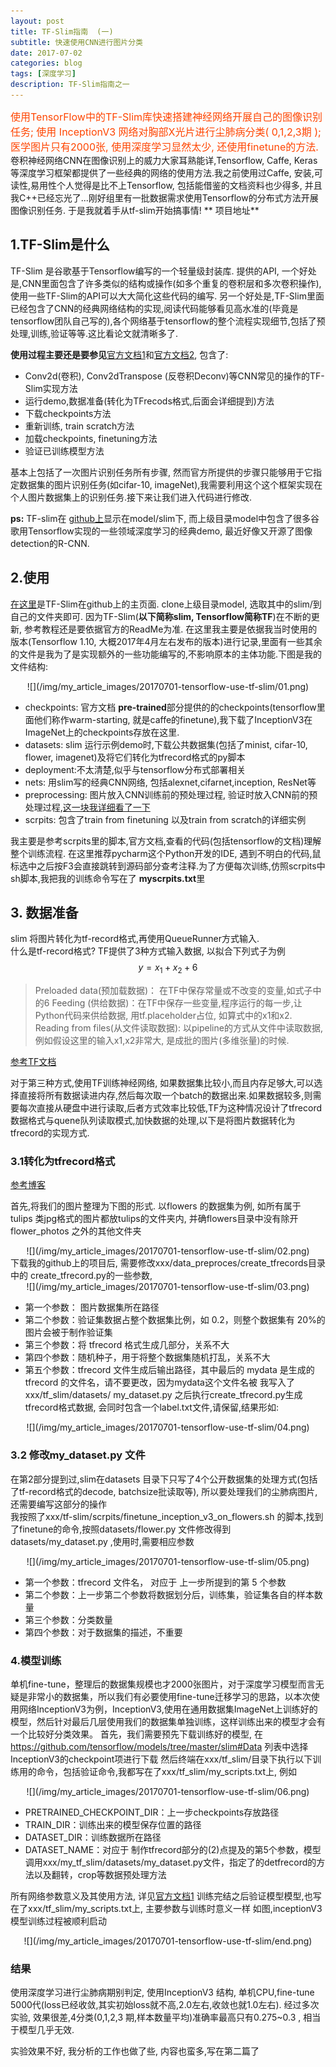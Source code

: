 ```yaml
---
layout: post
title: TF-Slim指南  (一)
subtitle: 快速使用CNN进行图片分类
date: 2017-07-02
categories: blog
tags: [深度学习]
description: TF-Slim指南之一
---  
```

<font color=OrangeRed size=3>
使用TensorFlow中的TF-Slim库快速搭建神经网络开展自己的图像识别任务;  
使用 InceptionV3 网络对胸部X光片进行尘肺病分类( 0,1,2,3期 );  
医学图片只有2000张, 使用深度学习显然太少, 还使用finetune的方法.  
</font>  
卷积神经网络CNN在图像识别上的威力大家耳熟能详,Tensorflow, Caffe, Keras等深度学习框架都提供了一些经典的网络的使用方法.我之前使用过Caffe, 安装,可读性,易用性个人觉得是比不上Tensorflow, 包括能借鉴的文档资料也少得多, 并且我C++已经忘光了...刚好组里有一批数据需求使用Tensorflow的分布式方法开展图像识别任务. 于是我就着手从tf-slim开始搞事情!  
**  项目地址**<https://github.com/nicegdhj/GoDeepLearning>

## 1.TF-Slim是什么 ##
TF-Slim 是谷歌基于Tensorflow编写的一个轻量级封装库. 提供的API, 	一个好处是,CNN里面包含了许多类似的结构或操作(如多个重复的卷积层和多次卷积操作),使用一些TF-Slim的API可以大大简化这些代码的编写. 另一个好处是,TF-Slim里面已经包含了CNN的经典网络结构的实现,阅读代码能够看见高水准的(毕竟是tensorflow团队自己写的),各个网络基于tensorflow的整个流程实现细节,包括了预处理,训练,验证等等.这比看论文就清晰多了.
 
 **使用过程主要还是要参见**[官方文档1](https://github.com/tensorflow/models/tree/master/slim#Data)和[官方文档2](https://github.com/tensorflow/tensorflow/tree/master/tensorflow/contrib/slim), 包含了:
 
 * Conv2d(卷积), Conv2dTranspose (反卷积Deconv)等CNN常见的操作的TF-Slim实现方法
 * 运行demo,数据准备(转化为TFrecods格式,后面会详细提到)方法
 * 下载checkpoints方法
 * 重新训练, train scratch方法
 * 加载checkpoints, finetuning方法
 * 验证已训练模型方法
 
基本上包括了一次图片识别任务所有步骤, 然而官方所提供的步骤只能够用于它指定数据集的图片识别任务(如cifar-10, imageNet),我需要利用这个这个框架实现在个人图片数据集上的识别任务.接下来让我们进入代码进行修改.

 **ps:** TF-slim在 [github上](https://github.com/tensorflow/models/tree/master/slim#Data)显示在model/slim下, 而上级目录model中包含了很多谷歌用Tensorflow实现的一些领域深度学习的经典demo, 最近好像又开源了图像detection的R-CNN.  
 
## 2.使用 ##
 [在这里](https://github.com/tensorflow/models/tree/master/slim#Data)是TF-Slim在github上的主页面. clone上级目录model, 选取其中的slim/到自己的文件夹即可. 因为TF-Slim(**以下简称slim,  Tensorflow简称TF**)在不断的更新, 参考教程还是要依据官方的ReadMe为准. 在这里我主要是依据我当时使用的版本(Tensorflow 1.10, 大概2017年4月左右发布的版本)进行记录,里面有一些其余的文件是我为了是实现额外的一些功能编写的,不影响原本的主体功能.下图是我的文件结构:  
 <div align=center>![](/img/my_article_images/20170701-tensorflow-use-tf-slim/01.png) </div>  
 
 * checkpoints: 官方文档 **pre-trained**部分提供的的checkpoints(tensorflow里面他们称作warm-starting, 就是caffe的finetune),我下载了InceptionV3在ImageNet上的checkpoints存放在这里.
 * datasets: slim 运行示例demo时,下载公共数据集(包括了minist, cifar-10, flower, imagenet)及将它们转化为tfrecord格式的py脚本
 * deployment:不太清楚,似乎与tensorflow分布式部署相关
 * nets: 用slim写的经典CNN网络, 包括alexnet,cifarnet,inception, ResNet等
 * preprocessing: 图片放入CNN训练前的预处理过程, 验证时放入CNN前的预处理过程,[这一块我详细看了一下]()
 * scrpits: 包含了train from finetuning 以及train from scratch的详细实例
 
我主要是参考scrpits里的脚本,官方文档,查看的代码(包括tensorflow的文档)理解整个训练流程. 在这里推荐pycharm这个Python开发的IDE, 遇到不明白的代码,鼠标选中之后按F3会直接跳转到源码部分查考注释.为了方便每次训练,仿照scrpits中sh脚本,我把我的训练命令写在了 **myscrpits.txt**里

## 3. 数据准备
slim 将图片转化为tf-record格式,再使用QueueRunner方式输入.  
什么是tf-record格式? TF提供了3种方式输入数据, 以拟合下列式子为例$$ y = x_{1}+x_{2}+6 $$
>Preloaded data(预加载数据)： 在TF中保存常量或不改变的变量,如式子中的6
>Feeding (供给数据)：在TF中保存一些变量,程序运行的每一步,让Python代码来供给数据, 用tf.placeholder占位, 如算式中的x1和x2.
>Reading from files(从文件读取数据): 以pipeline的方式从文件中读取数据,例如假设这里的输入x1,x2非常大, 是成批的图片(多维张量)的时候.

[参考TF文档](https://www.tensorflow.org/programmers_guide/reading_data#feeding)

对于第三种方式,使用TF训练神经网络, 如果数据集比较小,而且内存足够大,可以选择直接将所有数据读进内存,然后每次取一个batch的数据出来.如果数据较多,则需要每次直接从硬盘中进行读取,后者方式效率比较低,TF为这种情况设计了tfrecord数据格式与quene队列读取模式,加快数据的处理,以下是将图片数据转化为tfrecord的实现方式.
 
### 3.1转化为tfrecord格式
[参考博客](https://kwotsin.github.io/tech/2017/01/29/tfrecords.html)  

首先,将我们的图片整理为下图的形式. 以flowers 的数据集为例, 如所有属于 tulips 类jpg格式的图片都放tulips的文件夹内, 并确flowers目录中没有除开 flower_photos 之外的其他文件夹  
<div align=center>![](/img/my_article_images/20170701-tensorflow-use-tf-slim/02.png)</div> 
下载我的github上的项目后, 需要修改xxx/data_preproces/create_tfrecords目录中的 create_tfrecord.py的一些参数,  
<div align=center>![](/img/my_article_images/20170701-tensorflow-use-tf-slim/03.png)</div> 

* 第一个参数： 图片数据集所在路径
* 第二个参数：验证集数据占整个数据集比例，如 0.2，则整个数据集有 20%的图片会被于制作验证集
* 第三个参数：将 tfrecord 格式生成几部分，关系不大
* 第四个参数：随机种子，用于将整个数据集随机打乱，关系不大
* 第五个参数：tfrecord 文件生成后输出路径，其中最后的 mydata 是生成的 tfrecord 的文件名，请不要更改，因为mydata这个文件名被 我写入了xxx/tf_slim/datasets/ my_dataset.py
之后执行create_tfrecord.py生成tfrecord格式数据, 会同时包含一个label.txt文件,请保留,结果形如:  
<div align=center>![](/img/my_article_images/20170701-tensorflow-use-tf-slim/04.png)</div>

### 3.2 修改my_dataset.py 文件
在第2部分提到过,slim在datasets 目录下只写了4个公开数据集的处理方式(包括了tf-record格式的decode, batchsize批读取等), 所以要处理我们的尘肺病图片, 还需要编写这部分的操作  
我按照了xxx/tf-slim/scrpits/finetune_inception_v3_on_flowers.sh 的脚本,找到了finetune的命令,按照datasets/flower.py 文件修改得到datasets/my_dataset.py ,使用时,需要相应参数  
<div align=center>![](/img/my_article_images/20170701-tensorflow-use-tf-slim/05.png)</div> 

* 第一个参数：tfrecord 文件名， 对应于 上一步所提到的第 5 个参数
* 第二个参数：上一步第二个参数将数据划分后，训练集，验证集各自的样本数量
* 第三个参数：分类数量
* 第四个参数：对于数据集的描述，不重要

### 4.模型训练
单机fine-tune，整理后的数据集规模也才2000张图片，对于深度学习模型而言无疑是非常小的数据集，所以我们有必要使用fine-tune迁移学习的思路，以本次使用网络InceptionV3为例，InceptionV3,使用在通用数据集ImageNet上训练好的模型，然后针对最后几层使用我们的数据集单独训练，这样训练出来的模型才会有一个比较好分类效果。
首先，我们需要预先下载训练好的模型, 在<https://github.com/tensorflow/models/tree/master/slim#Data> 列表中选择InceptionV3的checkpoint项进行下载
然后终端在xxx/tf_slim/目录下执行以下训练用的命令，包括验证命令,我都写在了xxx/tf_slim/my_scripts.txt上, 例如  
<div align=center>![](/img/my_article_images/20170701-tensorflow-use-tf-slim/06.png)</div>   

* PRETRAINED_CHECKPOINT_DIR：上一步checkpoints存放路径
* TRAIN_DIR：训练出来的模型保存位置的路径
* DATASET_DIR：训练数据所在路径
* DATASET_NAME：对应于 制作tfrecord部分的(2)点提及的第5个参数，模型调用xxx/my_tf_slim/datasets/my_dataset.py文件，指定了的detfrecord的方法以及翻转，crop等数据预处理方法  

所有网络参数意义及其使用方法, 详见[官方文档1](https://github.com/tensorflow/models/tree/master/slim#Data)
训练完结之后验证模型模型,也写在了xxx/tf_slim/my_scripts.txt上, 主要参数与训练时意义一样
如图,inceptionV3模型训练过程被顺利启动  
<div align=center>![](/img/my_article_images/20170701-tensorflow-use-tf-slim/end.png)</div>   

### 结果
使用深度学习进行尘肺病期别判定, 使用InceptionV3 结构, 单机CPU,fine-tune 5000代(loss已经收敛,其实初始loss就不高,2.0左右,收敛也就1.0左右). 经过多次实验, 效果很差,4分类(0,1,2,3 期,样本数量平均)准确率最高只有0.275~0.3 , 相当于模型几乎无效.  

实验效果不好, 我分析的工作也做了些, 内容也蛮多,写在第二篇了

